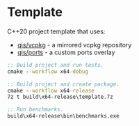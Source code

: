 # Template
C++20 project template that uses:

* [qis/vcpkg](https://github.com/qis/vcpkg) - a mirrored vcpkg repository
* [qis/ports](https://github.com/qis/ports) - a custom ports overlay

```cmd
:: Build project and run tests.
cmake --workflow x64-debug

:: Build project and create package.
cmake --workflow x64-release
7z t build\x64-release\template.7z

:: Run benchmarks.
build\x64-release\bin\benchmarks.exe
```
